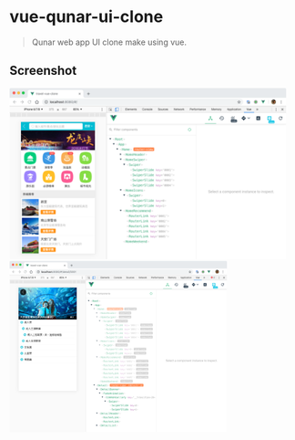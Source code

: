 # vue-qunar-ui-clone

> Qunar web app UI clone make using vue.

## Screenshot

<img src="/screenshot/home.png" height="300em" />

<img src="/screenshot/detail.png" height="300em" />
